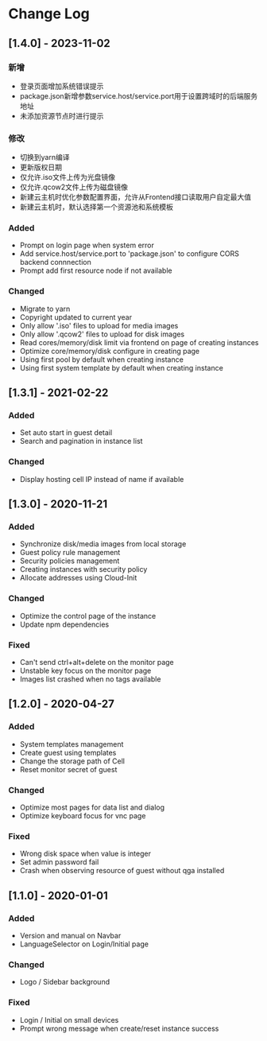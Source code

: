 # Change Log

## [1.4.0] - 2023-11-02

### 新增

- 登录页面增加系统错误提示
- package.json新增参数service.host/service.port用于设置跨域时的后端服务地址
- 未添加资源节点时进行提示

### 修改

- 切换到yarn编译
- 更新版权日期
- 仅允许.iso文件上传为光盘镜像
- 仅允许.qcow2文件上传为磁盘镜像
- 新建云主机时优化参数配置界面，允许从Frontend接口读取用户自定最大值
- 新建云主机时，默认选择第一个资源池和系统模板

### Added

- Prompt on login page when system error
- Add service.host/service.port to 'package.json' to configure CORS backend connnection
- Prompt add first resource node if not available

### Changed 

- Migrate to yarn
- Copyright updated to current year
- Only allow '.iso' files to upload for media images
- Only allow '.qcow2' files to upload for disk images
- Read cores/memory/disk limit via frontend on page of creating instances
- Optimize core/memory/disk configure in creating page
- Using first pool by default when creating instance
- Using first system template by default when creating instance

## [1.3.1] - 2021-02-22

### Added

- Set auto start in guest detail
- Search and pagination in instance list

### Changed

- Display hosting cell IP instead of name if available

## [1.3.0] - 2020-11-21

### Added

- Synchronize disk/media images from local storage
- Guest policy rule management
- Security policies management
- Creating instances with security policy
- Allocate addresses using Cloud-Init

### Changed

- Optimize the control page of the instance
- Update npm dependencies

### Fixed

- Can't send ctrl+alt+delete on the monitor page
- Unstable key focus on the monitor page
- Images list crashed when no tags available

## [1.2.0] - 2020-04-27

### Added

- System templates management
- Create guest using templates
- Change the storage path of Cell
- Reset monitor secret of guest

### Changed

- Optimize most pages for data list and dialog
- Optimize keyboard focus for vnc page

### Fixed

- Wrong disk space when value is integer
- Set admin password fail
- Crash when observing resource of guest without qga installed

## [1.1.0] - 2020-01-01

### Added

- Version and manual on Navbar
- LanguageSelector on Login/Initial page

### Changed

- Logo / Sidebar background

### Fixed

- Login / Initial on small devices
- Prompt wrong message when create/reset instance success
